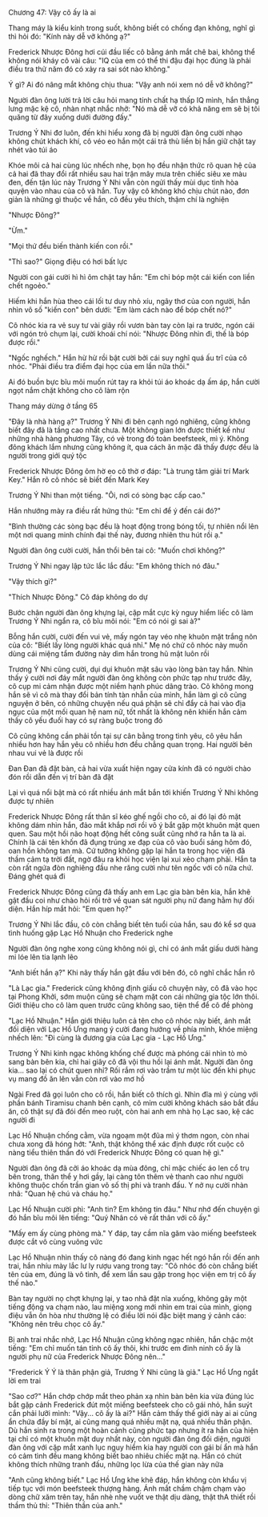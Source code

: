 




Chương 47: Vậy cô ấy là ai

Thang máy là kiểu kính trong suốt, không biết có chống đạn không, nghĩ gì thì hỏi đó: "Kính này dễ vỡ không ạ?"

Frederick Nhược Đông hơi cúi đầu liếc cô bằng ánh mắt chê bai, không thể không nói kháy cô vài câu: "IQ của em có thể thi đậu đại học đúng là phải điều tra thử năm đó có xảy ra sai sót nào không."

Ý gì? Ai đó nâng mắt không chịu thua: "Vậy anh nói xem nó dễ vỡ không?"

Người đàn ông lười trả lời câu hỏi mang tính chất hạ thấp IQ mình, hắn thẳng lưng mặc kệ cô, nhàn nhạt nhắc nhở: "Nó mà dễ vỡ có khả năng em sẽ bị tôi quăng từ đây xuống dưới đường đấy."

Trương Ý Nhi đơ luôn, đến khi hiểu xong đã bị người đàn ông cười nhạo không chút khách khí, cô véo eo hắn một cái trả thù liền bị hắn giữ chặt tay nhét vào túi áo

Khóe môi cả hai cùng lúc nhếch nhẹ, bọn họ đều nhận thức rõ quan hệ của cả hai đã thay đổi rất nhiều sau hai trận mây mưa trên chiếc siêu xe màu đen, đến tận lúc này Trương Ý Nhi vẫn còn ngửi thấy mùi dục tình hòa quyện vào nhau của cô và hắn. Tuy vậy cô không khó chịu chút nào, đơn giản là những gì thuộc về hắn, cô đều yêu thích, thậm chí là nghiện

"Nhược Đông?"

"Ừm."

"Mọi thứ đều biến thành kiến con rồi."

"Thì sao?" Giọng điệu có hơi bất lực


Người con gái cười hì hì ôm chặt tay hắn: "Em chỉ bóp một cái kiến con liền chết ngoẻo."

Hiếm khi hắn hùa theo cái lối tư duy nhỏ xíu, ngây thơ của con người, hắn nhìn vô số "kiến con" bên dưới: "Em làm cách nào để bóp chết nó?"

Cô nhóc kia ra vẻ suy tư vài giây rồi vươn bàn tay còn lại ra trước, ngón cái với ngón trỏ chụm lại, cười khoái chí nói: "Nhược Đông nhìn đi, thế là bóp được rồi."

"Ngốc nghếch." Hắn hừ hừ rồi bật cười bởi cái suy nghĩ quá ấu trĩ của cô nhóc. "Phải điều tra điểm đại học của em lần nữa thôi."

Ai đó buồn bực bĩu môi muốn rút tay ra khỏi túi áo khoác dạ ấm áp, hắn cười ngọt nắm chặt không cho cô làm rộn

Thang máy dừng ở tầng 65

"Đây là nhà hàng ạ?" Trương Ý Nhi đi bên cạnh ngó nghiêng, cũng không biết đây đã là tầng cao nhất chưa. Một không gian lớn được thiết kế như những nhà hàng phương Tây, có vẻ trong đó toàn beefsteek, mì ý. Không đông khách lắm nhưng cũng không ít, qua cách ăn mặc đã thấy được đều là người trong giới quý tộc

Frederick Nhược Đông ôm hờ eo cô thờ ơ đáp: "Là trung tâm giải trí Mark Key." Hắn rõ cô nhóc sẽ biết đến Mark Key

Trương Ý Nhi than một tiếng. "Ôi, nơi có sòng bạc cấp cao."

Hắn nhướng mày ra điều rất hứng thú: "Em chỉ để ý đến cái đó?"

"Bình thường các sòng bạc đều là hoạt động trong bóng tối, tự nhiên nổi lên một nơi quang minh chính đại thế này, đương nhiên thu hút rồi ạ."

Người đàn ông cười cười, hắn thổi bên tai cô: "Muốn chơi không?"

Trương Ý Nhi ngay lập tức lắc lắc đầu: "Em không thích nó đâu."

"Vậy thích gì?"

"Thích Nhược Đông." Cô đáp không do dự


Bước chân người đàn ông khựng lại, cặp mắt cực kỳ nguy hiểm liếc cô làm Trương Ý Nhi ngẩn ra, cô bĩu môi nói: "Em có nói gì sai à?"

Bỗng hắn cười, cười đến vui vẻ, mấy ngón tay véo nhẹ khuôn mặt trắng nõn của cô: "Biết lấy lòng người khác quá nhỉ." Mẹ nó chứ cô nhóc này muốn dùng cái miệng tẩm đường này dìm hắn trong hũ mật luôn rồi

Trương Ý Nhi cũng cười, dụi dụi khuôn mặt sâu vào lòng bàn tay hắn. Nhìn thấy ý cười nơi đáy mắt người đàn ông không còn phức tạp như trước đây, cô cụp mi cảm nhận được một niềm hạnh phúc dâng trào. Cô không mong hắn sẽ vì cô mà thay đổi bản tính tàn nhẫn của mình, hắn làm gì cô cũng nguyện ở bên, có những chuyện nếu quá phận sẽ chỉ đẩy cả hai vào địa ngục của một mối quan hệ nam nữ, tốt nhất là không nên khiến hắn cảm thấy cô yếu đuối hay có sự ràng buộc trong đó

Cô cũng không cần phải tồn tại sự cân bằng trong tình yêu, cô yêu hắn nhiều hơn hay hắn yêu cô nhiều hơn đều chẳng quan trọng. Hai người bên nhau vui vẻ là được rồi

Đan Đan đã đặt bàn, cả hai vừa xuất hiện ngay cửa kính đã có người chào đón rồi dẫn đến vị trí bàn đã đặt

Lại vì quá nổi bật mà có rất nhiều ánh mắt bắn tới khiến Trương Ý Nhi không được tự nhiên

Frederick Nhược Đông rất thân sĩ kéo ghế ngồi cho cô, ai đó lại đỏ mặt không dám nhìn hắn, đảo mắt khắp nơi rồi vô ý bắt gặp một khuôn mặt quen quen. Sau một hồi não hoạt động hết công suất cũng nhớ ra hắn ta là ai. Chính là cái tên khốn đã đụng trúng xe đạp của cô vào buổi sáng hôm đó, oan hồn không tan mà. Cứ tưởng không gặp lại hắn ta trong học viện đã thầm cảm tạ trời đất, ngờ đâu ra khỏi học viện lại xui xẻo chạm phải. Hắn ta còn rất ngứa đòn nghiêng đầu nhe răng cười như tên ngốc với cô nữa chứ. Đáng ghét quá đi

Frederick Nhược Đông cũng đã thấy anh em Lạc gia bàn bên kia, hắn khẽ gật đầu coi như chào hỏi rồi trở về quan sát người phụ nữ đang hằm hự đối diện. Hắn híp mắt hỏi: "Em quen họ?"

Trương Ý Nhi lắc đầu, cô còn chẳng biết tên tuổi của hắn, sau đó kể sơ qua tình huống gặp Lạc Hồ Nhuận cho Frederick nghe

Người đàn ông nghe xong cũng không nói gì, chỉ có ánh mắt giấu dưới hàng mi lóe lên tia lạnh lẽo

"Anh biết hắn ạ?" Khi nãy thấy hắn gật đầu với bên đó, cô nghĩ chắc hắn rõ

"Là Lạc gia." Frederick cũng không định giấu cô chuyện này, cô đã vào học tại Phong Khởi, sớm muộn cũng sẽ chạm mặt con cái những gia tộc lớn thôi. Giới thiệu cho cô làm quen trước cũng không sao, tiện thể để cô đề phòng

"Lạc Hồ Nhuận." Hắn giới thiệu luôn cả tên cho cô nhóc này biết, ánh mắt đối diện với Lạc Hồ Ưng mang ý cười đang hướng về phía mình, khóe miệng nhếch lên: "Đi cùng là đương gia của Lạc gia - Lạc Hồ Ưng."

Trương Ý Nhi kinh ngạc không khống chế được mà phóng cái nhìn tò mò sang bàn bên kia, chỉ hai giây cô đã vội thu hồi lại ánh mắt. Người đàn ông kia... sao lại có chút quen nhỉ? Rối rắm rơi vào trầm tư một lúc đến khi phục vụ mang đồ ăn lên vẫn còn rơi vào mơ hồ

Ngài Fred đã gọi luôn cho cô rồi, hắn biết cô thích gì. Nhìn đĩa mì ý cùng với phần bánh Tiramisu chanh bên cạnh, cô mỉm cười không khách sáo bắt đầu ăn, cô thật sự đã đói đến meo ruột, còn hai anh em nhà họ Lạc sao, kệ các người đi


Lạc Hồ Nhuận chống cằm, vừa ngoạm một đũa mì ý thơm ngon, còn nhai chưa xong đã hóng hớt: "Anh, thật không thể xác định được rốt cuộc cô nàng tiểu thiên thần đó với Frederick Nhược Đông có quan hệ gì."

Người đàn ông đã cởi áo khoác dạ mùa đông, chỉ mặc chiếc áo len cổ trụ bên trong, thân thể y hơi gầy, lại càng tôn thêm vẻ thanh cao như người không thuộc chốn trần gian vô số thị phi và tranh đấu. Y nở nụ cười nhàn nhã: "Quan hệ chú và cháu họ."

Lạc Hồ Nhuận cười phì: "Anh tin? Em không tin đâu." Như nhớ đến chuyện gì đó hắn bĩu môi lên tiếng: "Quý Nhân có vẻ rất thân với cô ấy."

"Mấy em ấy cùng phòng mà." Y đáp, tay cầm nĩa găm vào miếng beefsteek được cắt vô cùng vuông vức

Lạc Hồ Nhuận nhìn thấy cô nàng đó đang kinh ngạc hết ngó hắn rồi đến anh trai, hắn nhíu mày lắc lư ly rượu vang trong tay: "Cô nhóc đó còn chẳng biết tên của em, đúng là vô tình, để xem lần sau gặp trong học viện em trị cô ấy thế nào."

Bàn tay người nọ chợt khựng lại, y tao nhã đặt nĩa xuống, không gây một tiếng động va chạm nào, lau miệng xong mới nhìn em trai của mình, giọng điệu vẫn ôn hòa như thường lệ có điều lời nói đặc biệt mang ý cảnh cáo: "Không nên trêu chọc cô ấy."

Bị anh trai nhắc nhở, Lạc Hồ Nhuận cũng không ngạc nhiên, hắn chậc một tiếng: "Em chỉ muốn tán tỉnh cô ấy thôi, khi trước em đinh ninh cô ấy là người phụ nữ của Frederick Nhược Đông nên..."

"Frederick Ý Ý là thân phận giả, Trương Ý Nhi cũng là giả." Lạc Hồ Ưng ngắt lời em trai

"Sao cơ?" Hắn chớp chớp mắt theo phản xạ nhìn bàn bên kia vừa đúng lúc bắt gặp cảnh Frederick đút một miếng beefsteek cho cô gái nhỏ, hắn suýt cắn phải lưỡi mình: "Vậy... cô ấy là ai?" Hắn cảm thấy thế giới này ai ai cũng ẩn chứa đầy bí mật, ai cũng mang quá nhiều mặt nạ, quá nhiều thân phận. Dù hắn sinh ra trong một hoàn cảnh cũng phức tạp nhưng ít ra hắn của hiện tại chỉ có một khuôn mặt duy nhất này, còn người đàn ông đối diện, người đàn ông với cặp mắt xanh lục nguy hiểm kia hay người con gái bí ẩn mà hắn có cảm tình đều mang không biết bao nhiêu chiếc mặt nạ. Hắn có chút không thích những tranh đấu, những lọc lừa của thế gian này nữa

"Anh cũng không biết." Lạc Hồ Ưng khe khẽ đáp, hắn không còn khẩu vị tiếp tục với món beefsteek thượng hàng. Ánh mắt chầm chậm chạm vào dòng chữ xăm trên tay, hắn nhè nhẹ vuốt ve thật dịu dàng, thật thA thiết rồi thầm thủ thỉ: "Thiên thần của anh."




